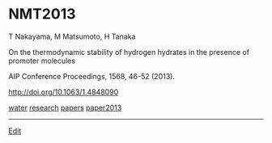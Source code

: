 # NMT2013

T Nakayama, M Matsumoto, H Tanaka

On the thermodynamic stability of hydrogen hydrates in the presence of promoter molecules

AIP Conference Proceedings, 1568, 46-52 (2013).

http://doi.org/10.1063/1.4848090



[water](water.md) [research](research.md) [papers](papers.md) [paper2013](paper2013.md)





----
[Edit](https://github.com/vitroid/vitroid.github.io/edit/master/MD/NMT2013.md)
